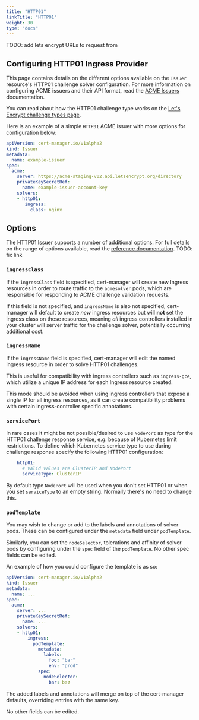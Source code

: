 ```yaml
---
title: "HTTP01"
linkTitle: "HTTP01"
weight: 30
type: "docs"
---
```


TODO: add lets encrypt URLs to request from

## Configuring HTTP01 Ingress Provider

This page contains details on the different options available on the `Issuer`
resource's HTTP01 challenge solver configuration. For more information on
configuring ACME issuers and their API format, read the [ACME Issuers](../)
documentation.

You can read about how the HTTP01 challenge type works on the [Let's Encrypt
challenge types
page](https://letsencrypt.org/docs/challenge-types/#http-01-challenge).

Here is an example of a simple `HTTP01` ACME issuer with more options for
configuration below:

```yaml
apiVersion: cert-manager.io/v1alpha2
kind: Issuer
metadata:
  name: example-issuer
spec:
  acme:
    server: https://acme-staging-v02.api.letsencrypt.org/directory
    privateKeySecretRef:
      name: example-issuer-account-key
    solvers:
    - http01:
       ingress:
         class: nginx
```

## Options

The HTTP01 Issuer supports a number of additional options.  For full details on
the range of options available, read the [reference
documentation](https://docs.cert-manager.io/en/latest/reference/api-docs/#acmeissuerhttp01config-v1alpha2). TODO: fix link

### `ingressClass`

If the `ingressClass` field is specified, cert-manager will create new
Ingress resources in order to route traffic to the `acmesolver` pods, which
are responsible for responding to ACME challenge validation requests.

If this field is not specified, and `ingressName` is also not specified,
cert-manager will default to create *new* ingress resources but will **not** set
the ingress class on these resources, meaning *all* ingress controllers
installed in your cluster will server traffic for the challenge solver,
potentially occurring additional cost.


### `ingressName`

If the `ingressName` field is specified, cert-manager will edit the named
ingress resource in order to solve HTTP01 challenges.

This is useful for compatibility with ingress controllers such as `ingress-gce`,
which utilize a unique IP address for each Ingress resource created.

This mode should be avoided when using ingress controllers that expose a single
IP for all ingress resources, as it can create compatibility problems with
certain ingress-controller specific annotations.

### `servicePort`

In rare cases it might be not possible/desired to use `NodePort` as type for the
HTTP01 challenge response service, e.g. because of Kubernetes limit
restrictions. To define which Kubernetes service type to use during challenge
response specify the following HTTP01 configuration:

```yaml
    http01:
      # Valid values are ClusterIP and NodePort
      serviceType: ClusterIP
```

By default type `NodePort` will be used when you don't set HTTP01 or when you set
`serviceType` to an empty string. Normally there's no need to change this.


### `podTemplate`

You may wish to change or add to the labels and annotations of solver pods.
These can be configured under the `metadata` field under `podTemplate`. 

Similarly, you can set the `nodeSelector`, tolerations and affinity of solver
pods by configuring under the `spec` field of the `podTemplate`. No other
spec fields can be edited.

An example of how you could configure the template is as so:

```yaml
apiVersion: cert-manager.io/v1alpha2
kind: Issuer
metadata:
  name: ...
spec:
  acme:
    server: ...
    privateKeySecretRef:
      name: ...
    solvers:
    - http01:
        ingress:
          podTemplate:
            metadata:
              labels:
                foo: "bar"
                env: "prod"
            spec:
              nodeSelector:
                bar: baz
```

The added labels and annotations will merge on top of the cert-manager defaults,
overriding entries with the same key.

No other fields can be edited.
